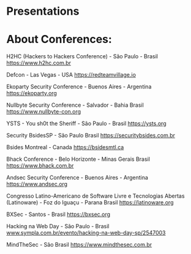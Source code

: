 # Presentations
# About Conferences:

H2HC (Hackers to Hackers Conference) - São Paulo - Brasil<br>
https://www.h2hc.com.br

Defcon - Las Vegas - USA 
https://redteamvillage.io

Ekoparty Security Conference - Buenos Aires - Argentina 
https://ekoparty.org

Nullbyte Security Conference - Salvador - Bahia Brasil 
https://www.nullbyte-con.org

YSTS - You sh0t the Sheriff - São Paulo - Brasil 
https://ysts.org

Security BsidesSP - São Paulo Brasil 
https://securitybsides.com.br

Bsides Montreal - Canada
https://bsidesmtl.ca

Bhack Conference - Belo Horizonte - Minas Gerais Brasil 
https://www.bhack.com.br

Andsec Security Conference - Buenos Aires - Argentina 
https://www.andsec.org

Congresso Latino-Americano de Software Livre e Tecnologias Abertas (Latinoware) - Foz do Iguaçu - Parana Brasil 
https://latinoware.org

BXSec - Santos - Brasil
https://bxsec.org

Hacking na Web Day - São Paulo - Brasil
www.sympla.com.br/evento/hacking-na-web-day-sp/2547003

MindTheSec - São Brasil
https://www.mindthesec.com.br

